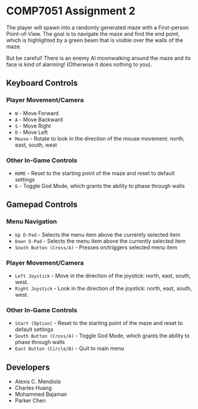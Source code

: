 # COMP7051 Assignment 2

The player will spawn into a randomly generated maze with a First-person Point-of-View. The goal is to navigate the maze and find the end point, which is highlighted by a green beam that is visible over the walls of the maze.

But be careful! There is an enemy AI moonwalking around the maze and its face is kind of alarming! (Otherwise it does nothing to you).

## Keyboard Controls

### Player Movement/Camera

* `W` - Move Forward
* `A` - Move Backward
* `S` - Move Right
* `D` - Move Left
* `Mouse` - Rotate to look in the direction of the mouse movement: north, east, south, west

### Other In-Game Controls

* `HOME` - Reset to the starting point of the maze and reset to default settings
* `G` - Toggle God Mode, which grants the ability to phase through walls



## Gamepad Controls

### Menu Navigation

* `Up D-Pad` - Selects the menu item above the currently selected item
* `Down D-Pad` - Selects the menu item above the currently selected item
* `South Button (Cross/A)` - Presses on/triggers selected menu item

### Player Movement/Camera

* `Left Joystick` - Move in the direction of the joystick: north, east, south, west.
* `Right Joystick` - Look in the direction of the joystick: north, east, south, west.

### Other In-Game Controls

* `Start (Option)` - Reset to the starting point of the maze and reset to default settings
* `South Button (Cross/A)` - Toggle God Mode, which grants the ability to phase through walls
* `East Button (Circle/B)` - Quit to main menu



## Developers

* Alexis C. Mendiola
* Charles Huang
* Mohammed Bajaman
* Parker Chen


